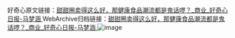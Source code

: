 好奇心原文链接：[甜甜圈卖得这么好，那健康食品潮流都是鬼话啰？_商业_好奇心日报-马梦涵 ](https://www.qdaily.com/articles/10761.html)
WebArchive归档链接：[甜甜圈卖得这么好，那健康食品潮流都是鬼话啰？_商业_好奇心日报-马梦涵 ](http://web.archive.org/web/20161024080409/http://www.qdaily.com:80/articles/10761.html)
![image](http://ww3.sinaimg.cn/large/007d5XDply1g3wc8ao0sxj30u042vb29)
